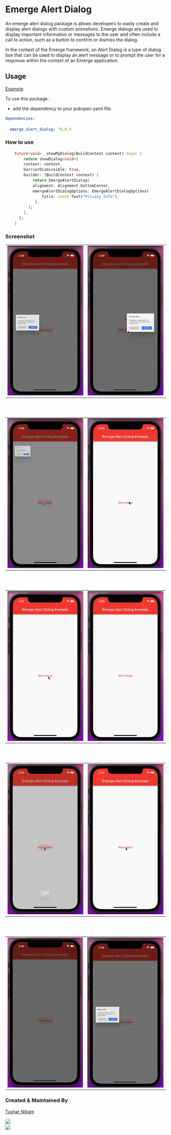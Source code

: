 # Emerge Alert Dialog

An emerge alert dialog package is allows developers to easily create and display alert dialogs with custom animations. Emerge dialogs are used to display important information or messages to the user and often include a call to action, such as a button to confirm or dismiss the dialog.

In the context of the Emerge framework, an Alert Dialog is a type of dialog box that can be used to display an alert message or to prompt the user for a response within the context of an Emerge application.


## Usage

[Example](https://github.com/champ96k/emerge_alert_dialog/tree/main/example)

To use this package :

- add the dependency to your pubspec.yaml file.

```yaml
dependencies:

  emerge_alert_dialog: ^0.0.3
```

### How to use

```dart
    Future<void> _showMyDialog(BuildContext context) async {
        return showDialog<void>(
        context: context,
        barrierDismissible: true,
        builder: (BuildContext context) {
            return EmergeAlertDialog(
            alignment: Alignment.bottomCenter,
            emergeAlertDialogOptions: EmergeAlertDialogOptions(
                title: const Text("Privacy Info"),
             ),
          );
        },
      );
    }
```

### Screenshot

<table>
  <tr>
    <td><img src="https://raw.githubusercontent.com/champ96k/emerge_alert_dialog/main/screenshot/screenshot1.gif"></td>
    <td><img src="https://raw.githubusercontent.com/champ96k/emerge_alert_dialog/main/screenshot/screenshot2.gif"></td>
  </tr>
 </table>

<br>
<br>

 <table>
  <tr>
    <td><img src="https://raw.githubusercontent.com/champ96k/emerge_alert_dialog/main/screenshot/screenshot3.gif"></td>
    <td><img src="https://raw.githubusercontent.com/champ96k/emerge_alert_dialog/main/screenshot/screenshot4.gif"></td>
  </tr>
 </table>

<br>
<br>


<table>
  <tr>
    <td><img src="https://raw.githubusercontent.com/champ96k/emerge_alert_dialog/main/screenshot/screenshot5.gif"></td>
    <td><img src="https://raw.githubusercontent.com/champ96k/emerge_alert_dialog/main/screenshot/screenshot6.gif"></td>
  </tr>
 </table>

<br>
<br>

 <table>
  <tr>
    <td><img src="https://raw.githubusercontent.com/champ96k/emerge_alert_dialog/main/screenshot/screenshot7.gif"></td>
    <td><img src="https://raw.githubusercontent.com/champ96k/emerge_alert_dialog/main/screenshot/screenshot8.gif"></td>
  </tr>
 </table>

<br>
<br>

  <table>
  <tr>
    <td><img src="https://raw.githubusercontent.com/champ96k/emerge_alert_dialog/main/screenshot/screenshot9.gif"></td>
    <td><img src="https://raw.githubusercontent.com/champ96k/emerge_alert_dialog/main/screenshot/screenshot1.gif"></td>
  </tr>
 </table>


### Created & Maintained By

[Tushar Nikam](https://champ96k.github.io)

<a href="https://www.twitter.com/champ_96k"><img src="https://img.shields.io/badge/twitter-%231DA1F2.svg?&style=for-the-badge&logo=twitter&logoColor=white" height=25> </a>
<br>
<a href="https://www.linkedin.com/in/tushar-nikam-a29a97131/"><img src="https://img.shields.io/badge/linkedin-%230077B5.svg?&style=for-the-badge&logo=linkedin&logoColor=white" height=25></a>

